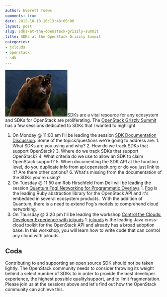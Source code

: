 ```yaml
---
author: Everett Toews
comments: true
date: 2012-10-10 16:13:48+00:00
layout: post
slug: sdks-at-the-openstack-grizzly-summit
title: SDKs at the OpenStack Grizzly Summit
categories:
- jclouds
- openstack
- sdk
---
```


<img class="img-right" src="/img/posts/grizzly.jpeg"/>SDKs are a vital resource for any ecosystem and SDKs for OpenStack are proliferating. The [OpenStack Grizzly Summit](http://www.openstack.org/summit/san-diego-2012/) has a few sessions dedicated to SDKs that I wanted to highlight.

  1. On Monday @ 11:00 am I'll be leading the session [SDK Documentation Discussion](http://openstacksummitfall2012.sched.org/event/2215363b1716a519e786e126b493e3a3#.UHWUMvk-vjZ). Some of the topics/questions we're going to address are:
    1. What SDKs are you using and why?
    2. How do we track SDKs that support OpenStack?
    3. Where do we track SDKs that support OpenStack?
    4. What criteria do we use to allow an SDK to claim OpenStack support?
    5. When documenting the SDK API at the function level, do you duplicate info from api.openstack.org or do you just link to it? Are there other options?
    6. What's missing from the documentation of the SDKs you're using?
  2. On Tuesday @ 11:50 am Rob Hirschfeld from Dell will be leading the session [Quantum Fog! Networking for Programmatic Overlays](http://openstacksummitfall2012.sched.org/event/7eb454e75464fc05519ff24510fae512#.UGx37_k-sp8)
    1. [Fog](http://fog.io/) is the leading Ruby abstraction library for the OpenStack API and it's embedded in several ecosystem products.  With the addition of Quantum, there is a need to extend Fog's models to comprehend cloud networking.
  3. On Thursday @ 3:20 pm I'll be leading the workshop [Control the Clouds: Developer Experience with jclouds](http://openstacksummitfall2012.sched.org/event/7f8cd9808c0375e95002cdcbcde03caf#.UGx3Q_k-sp9)
    1. [jclouds](http://www.jclouds.org/) is the leading Java cross-cloud toolkit for the OpenStack API and already has a broad adoption base. In this workshop, you will learn how to write code that can control any cloud with jclouds.

## Coda

Contributing to and supporting an open source SDK should not be taken lightly. The OpenStack community needs to consider throwing its weight behind a select number of SDKs to in order to provide the best developer experience, the highest possible quality/support, and to limit fragmentation. Please join us at the sessions above and let's find out how the OpenStack community can achieve this.
